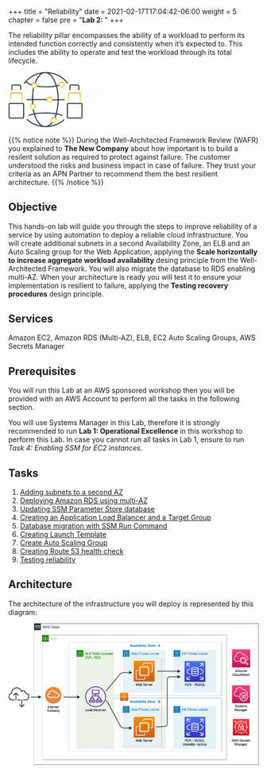+++
title = "Reliability"
date = 2021-02-17T17:04:42-06:00
weight = 5
chapter = false
pre = "<b>Lab 2:  </b>"
+++

The reliability pillar encompasses the ability of a workload to perform its intended function correctly and consistently when it’s expected to. This includes the ability to operate and test the workload through its total lifecycle. 

<img src="images/rel.png" alt="drawing" width="150"/>

{{% notice note %}}
During the Well-Architected Framework Review (WAFR) you explained to **The New Company** about how important is to build a resilent solution as required to protect against failure. The customer understood the risks and business impact in case of failure. They trust your criteria as an APN Partner to recommend them the best resilient architecture. 
{{% /notice %}}

## Objective

This hands-on lab will guide you through the steps to improve reliability of a service by using automation to deploy a reliable cloud infrastructure. You will create additional subnets in a second Availability Zone, an ELB and an Auto Scaling group for the Web Application, applying the **Scale horizontally to increase aggregate workload availability** desing principle from the Well-Architected Framework. You will also migrate the database to RDS enabling multi-AZ. When your architecture is ready you will test it to ensure your implementation is resilient to failure, applying the **Testing recovery procedures** design principle.

## Services

Amazon EC2, Amazon RDS (Multi-AZ), ELB, EC2 Auto Scaling Groups, AWS Secrets Manager

## Prerequisites

You will run this Lab at an AWS sponsored workshop then you will be provided with an AWS Account to perform all the tasks in the following section.

You will use Systems Manager in this Lab, therefore it is strongly recommended to run **Lab 1: Operational Excellence** in this workshop to perform this Lab. In case you cannot run all tasks in Lab 1, ensure to run *Task 4: Enabling SSM for EC2 instances*.

## Tasks

1. [Adding subnets to a second AZ](https://main.d2azidedm760yt.amplifyapp.com/work3/task-1/)
2. [Deploying Amazon RDS using multi-AZ](https://main.d2azidedm760yt.amplifyapp.com/work3/task-2/)
3. [Updating SSM Parameter Store database](https://main.d2azidedm760yt.amplifyapp.com/work3/task-3/)
4. [Creating an Application Load Balancer and a Target Group](https://main.d2azidedm760yt.amplifyapp.com/work3/task-4/)
5. [Database migration with SSM Run Command](https://main.d2azidedm760yt.amplifyapp.com/work3/task-5/)
6. [Creating Launch Template](https://main.d2azidedm760yt.amplifyapp.com/work3/task-6/)
7. [Create Auto Scaling Group](https://main.d2azidedm760yt.amplifyapp.com/work3/task-7/)
8. [Creating Route 53 health check](https://main.d2azidedm760yt.amplifyapp.com/work3/task-8/)
9. [Testing reliability](https://main.d2azidedm760yt.amplifyapp.com/work3/task-9/)

## Architecture

The architecture of the infrastructure you will deploy is represented by this diagram:

<img src="images/Lab2.png" alt="drawing" width="1200"/>

